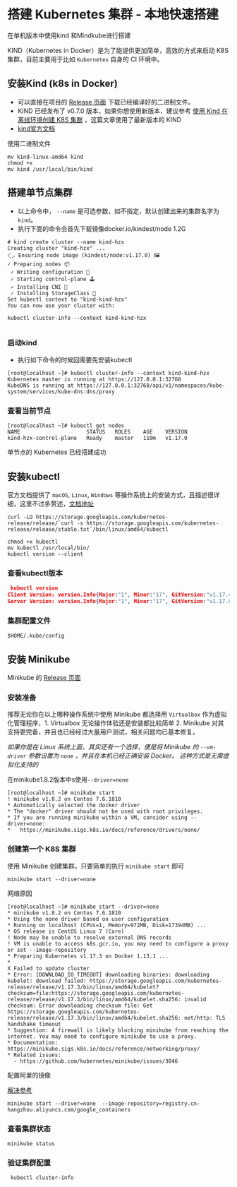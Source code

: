 # 搭建 Kubernetes 集群 - 本地快速搭建

在单机版本中使用kind 和Mindkube进行搭建

KIND（Kubernetes in Docker）是为了能提供更加简单，高效的方式来启动 K8S 集群，目前主要用于比如 `Kubernetes` 自身的 CI 环境中。

## 安装Kind (k8s in Docker)

- 可以直接在项目的 [Release 页面](https://github.com/kubernetes-sigs/kind/releases) 下载已经编译好的二进制文件。
- KIND 已经发布了 v0.7.0 版本，如果你想使用新版本，建议参考 [使用 Kind 在离线环境创建 K8S 集群](https://zhuanlan.zhihu.com/p/105173589) ，这篇文章使用了最新版本的 KIND
- [kind官方文档](https://kind.sigs.k8s.io/)

使用二进制文件

```shell
mv kind-linux-amd64 kind
chmod +x 
mv kind /usr/local/bin/kind
```

## 搭建单节点集群

- 以上命令中， `--name` 是可选参数，如不指定，默认创建出来的集群名字为 `kind`。
- 执行下面的命令会首先下载镜像docker.io/kindest/node 1.2G

```she
# kind create cluster --name kind-hzx
Creating cluster "kind-hzx" ...
⢎⡠ Ensuring node image (kindest/node:v1.17.0) 🖼 
✓ Preparing nodes 📦  
 ✓ Writing configuration 📜 
 ✓ Starting control-plane 🕹️️️️️️️️️️️️️️️️️️️️️️️️️️️️️️️️️️️️️️️️️️️️️️️️️️️️️️️️️️️️️️️️️️️️️️️️️️️️️️️️️️️️️️️️️️️️️️️️️️️️️️️️️️️️️️️️️️️️️️️️️️️️️️️️️️️️️️️️️️️️️️️️️️️️️️️️️️️️️️️️️️️️️️️️️️️️️️️️️️️️️️️️️️️️️️️️️️️️️️️️️️️️️️️️️️️️️️️️️️️️️️️️️️️️️️️️️️️️️️️️️️️️️️️️️️️️️️️️️️️️️️️️️️️️️️️️️️️️️️️️️️️️️️️️️️️️️️️️️️️️️️️️️️️️️️️️️️️️️️️️️️️️️️️️️️️️️️️️️️️️️️️️️️️️️️️️️️️️️️️️️️️️️️️️️️️️️️️️️️️️️️️️️️️️️️️️️️️️️️️️️️️️️️️️️️️️️️️️️️️️️️️️️️️️️️️️️️️️️️️️️️️️️️️️️️️️️️️️️️️️️️️️️️️️️️️️️️️️️️️️️️️️️️️️️️️️️️️️️️️️️️️️️️️️️️️️️️️️️️️️️️️️️️️️️️️️️️️️️️️️️️️️️️️️️️️️️️️️️️️️️️️️️️️️️️️️️️️ 
 ✓ Installing CNI 🔌 
 ✓ Installing StorageClass 💾 
Set kubectl context to "kind-kind-hzx"
You can now use your cluster with:

kubectl cluster-info --context kind-kind-hzx


```

### 启动kind

- 执行如下命令的时候回需要先安装kubectl

```shell
[root@localhost ~]# kubectl cluster-info --context kind-kind-hzx
Kubernetes master is running at https://127.0.0.1:32768
KubeDNS is running at https://127.0.0.1:32768/api/v1/namespaces/kube-system/services/kube-dns:dns/proxy

```

### 查看当前节点

```shell
[root@localhost ~]# kubectl get nodes
NAME                     STATUS   ROLES    AGE    VERSION
kind-hzx-control-plane   Ready    master   110m   v1.17.0

```

单节点的 Kubernetes 已经搭建成功

## 安装kubectl

官方文档提供了 `macOS`, `Linux`, `Windows` 等操作系统上的安装方式，且描述很详细，这里不过多赘述，[文档地址](https://kubernetes.io/docs/tasks/tools/install-kubectl/#install-kubectl)

```shell
curl -LO https://storage.googleapis.com/kubernetes-release/release/`curl -s https://storage.googleapis.com/kubernetes-release/release/stable.txt`/bin/linux/amd64/kubectl

```

```shell
chmod +x kubectl
mv kubectl /usr/local/bin/
kubectl version --client
```

### 查看kubectl版本

```json
 kubectl version
Client Version: version.Info{Major:"1", Minor:"17", GitVersion:"v1.17.4", GitCommit:"8d8aa39598534325ad77120c120a22b3a990b5ea", GitTreeState:"clean", BuildDate:"2020-03-12T21:03:42Z", GoVersion:"go1.13.8", Compiler:"gc", Platform:"linux/amd64"}
Server Version: version.Info{Major:"1", Minor:"17", GitVersion:"v1.17.0", GitCommit:"70132b0f130acc0bed193d9ba59dd186f0e634cf", GitTreeState:"clean", BuildDate:"2020-01-14T00:09:19Z", GoVersion:"go1.13.4", Compiler:"gc", Platform:"linux/amd64"}

```

### 集群配置文件

```
$HOME/.kube/config
```



## 安装 Minikube

Minikube 的 [Release 页面](https://github.com/kubernetes/minikube/releases)

### 安装准备

推荐无论你在以上哪种操作系统中使用 Minikube 都选择用 `Virtualbox` 作为虚拟化管理程序，1. Virtualbox 无论操作体验还是安装都比较简单 2. Minikube 对其支持更完备，并且也已经经过大量用户测试，相关问题均已基本修复。

*如果你是在 Linux 系统上面，其实还有一个选择，便是将 Minikube 的 `--vm-driver` 参数设置为 `none` ，并且在本机已经正确安装 Docker。 这种方式是无需虚拟化支持的*

在minikube1.8.2版本中s使用`--driver=none`

```
[root@localhost ~]# minikube start
! minikube v1.8.2 on Centos 7.6.1810
* Automatically selected the docker driver
* The "docker" driver should not be used with root privileges.
* If you are running minikube within a VM, consider using --driver=none:
*   https://minikube.sigs.k8s.io/docs/reference/drivers/none/

```



### 创建第一个 K8S 集群

使用 Minikube 创建集群，只要简单的执行 `minikube start` 即可

```shell
minikube start --driver=none
```

网络原因

```
[root@localhost ~]# minikube start --driver=none
* minikube v1.8.2 on Centos 7.6.1810
* Using the none driver based on user configuration
* Running on localhost (CPUs=1, Memory=972MB, Disk=17394MB) ...
* OS release is CentOS Linux 7 (Core)
! Node may be unable to resolve external DNS records
! VM is unable to access k8s.gcr.io, you may need to configure a proxy or set --image-repository
* Preparing Kubernetes v1.17.3 on Docker 1.13.1 ...
* 
X Failed to update cluster
* Error: [DOWNLOAD_IO_TIMEOUT] downloading binaries: downloading kubelet: download failed: https://storage.googleapis.com/kubernetes-release/release/v1.17.3/bin/linux/amd64/kubelet?checksum=file:https://storage.googleapis.com/kubernetes-release/release/v1.17.3/bin/linux/amd64/kubelet.sha256: invalid checksum: Error downloading checksum file: Get https://storage.googleapis.com/kubernetes-release/release/v1.17.3/bin/linux/amd64/kubelet.sha256: net/http: TLS handshake timeout
* Suggestion: A firewall is likely blocking minikube from reaching the internet. You may need to configure minikube to use a proxy.
* Documentation: https://minikube.sigs.k8s.io/docs/reference/networking/proxy/
* Related issues:
  - https://github.com/kubernetes/minikube/issues/3846

```

配置阿里的镜像

[解决参考](https://github.com/kubernetes/minikube/issues/5860)

```
minikube start --driver=none  --image-repository=registry.cn-hangzhou.aliyuncs.com/google_containers
```



### 查看集群状态

```
minikube status
```

### 验证集群配置

```
 kubectl cluster-info
```
